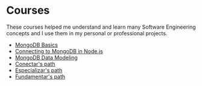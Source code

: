 # Courses

<p>These courses helped me understand and learn many Software Engineering concepts and I use them in my personal or professional projects.</p>

<ul>
    <li><a href='https://learn.mongodb.com/c/MH8NmZCPVQqHasKQjKshag' target='_blank'>MongoDB Basics</a></li>
    <li><a href='https://learn.mongodb.com/c/Q0v0OCm3RCWsdsdpy_90Zw' target='_blank'>Connecting to MongoDB in Node.js</a></li>
    <li><a href='https://learn.mongodb.com/c/DtqSO3qjSU2Of-JyE4HNTA' target='_blank'>MongoDB Data Modeling</a></li>
    <li><a href='https://app.rocketseat.com.br/certificates/b62c505d-e729-4b59-8c01-eb69141921d4' target='_blank'>Conectar's path</a></li>
    <li><a href='https://app.rocketseat.com.br/certificates/84247585-af83-49b9-bcc9-9c99c12bcab5' target='_blank'>Especializar's path </a></li>
    <li><a href='https://app.rocketseat.com.br/certificates/300bc8c1-d5e0-48dd-bd3d-000ee397e72d' target='_blank'>Fundamentar's path </a></li>
</ul>